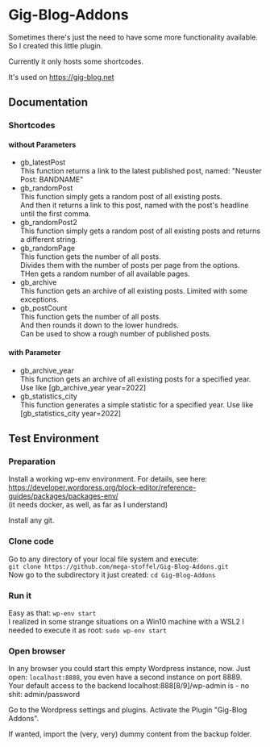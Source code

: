 # Gig-Blog-Addons

Sometimes there's just the need to have some more functionality available. So I created this little plugin.

Currently it only hosts some shortcodes.

It's used on https://gig-blog.net

## Documentation

### Shortcodes

#### without Parameters

- gb_latestPost  
This function returns a link to the latest published post, named: "Neuster Post: BANDNAME"  
- gb_randomPost  
This function simply gets a random post of all existing posts.  
And then it returns a link to this post, named with the post's headline until the first comma.  
- gb_randomPost2  
This function simply gets a random post of all existing posts and returns a different string.  
- gb_randomPage  
This function gets the number of all posts.  
Divides them with the number of posts per page from the options.  
THen gets a random number of all available pages.  
- gb_archive  
This function gets an archive of all existing posts. Limited with some exceptions.  
- gb_postCount    
This function gets the number of all posts.  
And then rounds it down to the lower hundreds.  
Can be used to show a rough number of published posts.  

#### with Parameter

- gb_archive_year  
This function gets an archive of all existing posts for a specified year.  
Use like [gb_archive_year year=2022]  
- gb_statistics_city  
This function generates a simple statistic for a specified year.
Use like [gb_statistics_city year=2022]  

## Test Environment

### Preparation

Install a working wp-env environment. For details, see here:  
https://developer.wordpress.org/block-editor/reference-guides/packages/packages-env/  
(it needs docker, as well, as far as I understand)

Install any git.

### Clone code

Go to any directory of your local file system and execute:  
```git clone https://github.com/mega-stoffel/Gig-Blog-Addons.git```  
Now go to the subdirectory it just created: `cd Gig-Blog-Addons`

### Run it

Easy as that: `wp-env start`  
I realized in some strange situations on a Win10 machine with a WSL2 I needed to execute it as root: `sudo wp-env start`

### Open browser

In any browser you could start this empty Wordpress instance, now. Just open: `localhost:8888`, you even have a second instance on port 8889.  
Your default access to the backend localhost:888[8/9]/wp-admin is - no shit: admin/password  

Go to the Wordpress settings and plugins. Activate the Plugin "Gig-Blog Addons".

If wanted, import the (very, very) dummy content from the backup folder.
